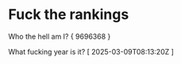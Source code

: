 # Fuck the rankings

Who the hell am I?
{ 9696368 }

What fucking year is it?
[ 2025-03-09T08:13:20Z ]
